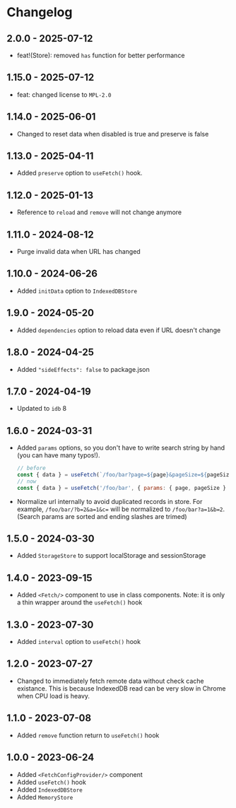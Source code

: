 # Changelog

## 2.0.0 - 2025-07-12

- feat!(Store): removed `has` function for better performance

## 1.15.0 - 2025-07-12

- feat: changed license to `MPL-2.0`

## 1.14.0 - 2025-06-01

- Changed to reset data when disabled is true and preserve is false

## 1.13.0 - 2025-04-11

- Added `preserve` option to `useFetch()` hook.

## 1.12.0 - 2025-01-13

- Reference to `reload` and `remove` will not change anymore

## 1.11.0 - 2024-08-12

- Purge invalid data when URL has changed

## 1.10.0 - 2024-06-26

- Added `initData` option to `IndexedDBStore`

## 1.9.0 - 2024-05-20

- Added `dependencies` option to reload data even if URL doesn't change

## 1.8.0 - 2024-04-25

- Added `"sideEffects": false` to package.json

## 1.7.0 - 2024-04-19

- Updated to `idb` 8

## 1.6.0 - 2024-03-31

- Added `params` options, so you don't have to write search string by hand (you can have many typos!).
  ```js
  // before
  const { data } = useFetch(`/foo/bar?page=${page}&pageSize=${pageSize}`);
  // now
  const { data } = useFetch('/foo/bar', { params: { page, pageSize } });
  ```
- Normalize url internally to avoid duplicated records in store. For example, `/foo/bar/?b=2&a=1&c=`
  will be normalized to `/foo/bar?a=1&b=2`. (Search params are sorted and ending slashes are trimed)

## 1.5.0 - 2024-03-30

- Added `StorageStore` to support localStorage and sessionStorage

## 1.4.0 - 2023-09-15

- Added `<Fetch/>` component to use in class components. Note: it is only a thin wrapper around the
  `useFetch()` hook

## 1.3.0 - 2023-07-30

- Added `interval` option to `useFetch()` hook

## 1.2.0 - 2023-07-27

- Changed to immediately fetch remote data without check cache existance. This is because IndexedDB
  read can be very slow in Chrome when CPU load is heavy.

## 1.1.0 - 2023-07-08

- Added `remove` function return to `useFetch()` hook

## 1.0.0 - 2023-06-24

- Added `<FetchConfigProvider/>` component
- Added `useFetch()` hook
- Added `IndexedDBStore`
- Added `MemoryStore`
